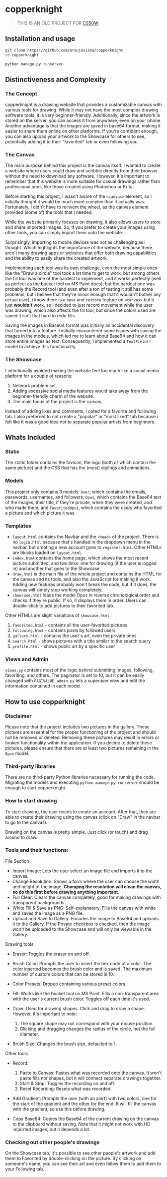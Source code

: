 # copperknight

> THIS IS AN OLD PROJECT FOR [CS50W](https://cs50.harvard.edu/web/2020/)

## Installation and usage

``` bash
git clone https://github.com/araujoviana/copperknight
cd copperknight

python manage.py runserver
```

## Distinctiveness and Complexity

### The Concept

copperknight is a drawing website that provides a customizable canvas with various tools for drawing. While it may not have the most complex drawing software tools, it is very beginner-friendly. Additionally, since the artwork is stored on the server, you can access it from anywhere, even on your phone. Another advantage is that the images are saved in base64 format, making it easier to share them online on other platforms. If you're confident enough, you can also upload your artwork to the Showcase for others to see, potentially adding it to their "favorited" tab or even following you.

### The Canvas

The main purpose behind this project is the canvas itself. I wanted to create a website where users could draw and scribble directly from their browser without the need to download any software. However, it's important to remember that this website is more suitable for casual drawings rather than professional ones, like those created using Photoshop or Krita.

Before starting this project, I wasn't aware of the `<canvas>` element, so I initially thought it would be much more complex than it actually was. Fortunately, I didn't have to reinvent the wheel, as the canvas element provided (some of) the tools that I needed.

While the website primarily focuses on drawing, it also allows users to store and share imported images. So, if you prefer to create your images using other tools, you can simply import them onto the website.

Surprisingly, importing to mobile devices was not as challenging as I thought. Which highlights the importance of the website, because there aren't many drawing apps or websites that offer both drawing capabilities and the ability to easily share the created artwork.

Implementing each tool was its own challenge, even the most simple ones like the "Draw a circle" tool took a lot time to get to work, but among others the fill tool was one of the hardest to implement, and it works perfectly (well as perfect as the bucket tool on MS Paint does), but the hardest one was probably the Record tool (and even after a ton of testing it still has some problems, but i believe that they're minor enough that it wouldn't bother any actual user), i know there is a `save` and `restore` feature on `<canvas>` but it just **wouldn't** work, so i decided to just record movement while the user was drawing, which also affects the fill tool, but since the colors used are saved it isn't that hard to redo fills.

Saving the images in Base64 format was initially an accidental discovery that turned into a feature. I initially encountered some issues with saving the images in the models, which led me to learn about Base64 and how it can store entire images as text. Consequently, I implemented a `TextField()` model to achieve this functionality.

### The Showcase

I intentionally avoided making the website feel too much like a social media platform for a couple of reasons:

1. Network problem set.
2. Adding excessive social media features would take away from the beginner-friendly charm of the website.
3. The main focus of the project is the canvas.

Instead of adding likes and comments, I opted for a favorite and following tab. I also preferred to not create a "popular" or "most liked" tab because i felt like it was a good idea not to separate popular artists from beginners.

## Whats Included
### Static
The static folder contains the favicon, the logo (both of which contain the same picture) and the CSS that has the (most) stylings and animations.

### Models
This project only contains 3 models: ``User``, which contains the emails, passwords, usernames, and followers; ``Opus``, which contains the Base64 text of the images, their title, if they're private, when they were created, and who made them; and ``FavoritedOpus``, which contains the users who favorited a picture and which picture it was.
### Templates
- `layout.html` contains the Navbar and the `<head>` of the project. There is no `login.html` because that's handled in the dropdown menu in the navbar, but creating a new account goes to `register.html`. Other HTMLs are blocks loaded on `layout.html`.
- `index.html` contains the home page, which shows the most recent picture submitted, and two links: one for drawing (if the user is logged in) and another that goes to the Showcase.
- `draw.html` is the main file of the whole project and contains the HTML for the canvas and its tools, and also the JavaScript for making it work. Adding new features probably won't break the code, but if it does, the canvas will simply stop working completely.
- `showcase.html` loads the model Opus in reverse chronological order and checks if they're public. If so, it displays them in order. Users can double-click to add pictures to their favorited tab.


Other HTMLs are slight variations of `showcase.html`:
1. `favorited.html` - contains all the user-favorited pictures
2. `following.html` - contains posts by followed users
3. `gallery.html` - contains the user's art, even the private ones
4. `search.html` - shows pictures with a title similar to the search query
5. `profile.html` - shows public art by a specific user

### Views and Admin
`views.py` contains most of the logic behind submitting images, following, favoriting, and others. The paginator is set to 10, but it can be easily changed with `PAGIVALUE`. `admin.py` lets a superuser view and edit the information contained in each model.

## How to use copperknight

### Disclaimer

Please note that the project includes two pictures in the gallery. These pictures are essential for the proper functioning of the project and should not be removed or deleted. Removing these pictures may result in errors or broken functionality within the application. If you decide to delete these pictures, please ensure that there are at least two pictures remaining in the `Opus` model.

### Third-party libraries
There are no third-party Python libraries necessary for running the code. Migrating the models and executing `python manage.py runserver` should be enough to start copperknight.

### How to start drawing
To start drawing, the user needs to create an account. After that, they are able to create their drawing using the canvas (click on "Draw" in the navbar to go to the canvas).

Drawing on the canvas is pretty simple. Just click (or touch) and drag around to draw.

### Tools and their functions:
File Section
- Import Image: Lets the user select an image file and imports it to the canvas.
- Change Resolution: Shows a form where the user can choose the width and height of the image. **Changing the resolution will clean the canvas, so do this first before drawing anything important**.
- Full Clear: Clears the canvas completely, good for making drawings with transparent backgrounds.
- White Fill & Save as PNG: Self-explanatory. Fills the canvas with white and saves the image as a PNG file.
- Upload and Save to Gallery: Encodes the image to Base64 and uploads it to the Gallery. If the Private checkbox is checked, then the image won't be uploaded to the Showcase and will only be viewable in the Gallery.

Drawing tools

- Eraser: Toggles the eraser on and off.
- Brush Color: Prompts the user to insert the hex code of a color. The color inserted becomes the brush color and is saved. The maximum number of custom colors that can be stored is 10.
- Color Presets: Dropup containing various preset colors.
- Fill: Works like the bucket tool on MS Paint. Fills a non-transparent area with the user's current brush color. Toggles off each time it's used.
- Draw: Used for drawing shapes. Click and drag to draw a shape. However, it's important to note:
  1. The square shape may not correspond with your mouse position.
  2. Clicking and dragging changes the radius of the circle, not the full diameter.

- Brush Size: Changes the brush size, defaulted to 1.

Other tools
- Record:
  1. Paste to Canvas: Pastes what was recorded onto the canvas. It won't paste fills nor shapes, but it will connect separate drawings together.
  2. Start & Stop: Toggles the recording on and off.
  3. Reset Recording: Resets what was recorded.

- Add Gradient: Prompts the user (with an alert) with two colors, one for the start of the gradient and the other for the end. It will fill the canvas with the gradient, so use this before drawing.
- Copy Base64: Copies the Base64 of the current drawing on the canvas to the clipboard without saving. Note that it might not work with HD imported images, but it depends a lot.

### Checking out other people's drawings
On the Showcase tab, it's possible to see other people's artwork and add them to Favorited by double-clicking on the picture. By clicking on someone's name, you can see their art and even follow them to add them to your Following tab.
